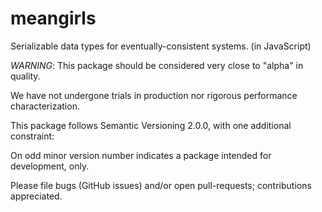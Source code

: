 meangirls
=========

Serializable data types for eventually-consistent systems. (in JavaScript)

*WARNING*: This package should be considered very close to "alpha" in quality.

We have not undergone trials in production nor rigorous performance characterization.

This package follows Semantic Versioning 2.0.0, with one additional constraint:

On odd minor version number indicates a package intended for development, only.

Please file bugs (GitHub issues) and/or open pull-requests; contributions appreciated.
